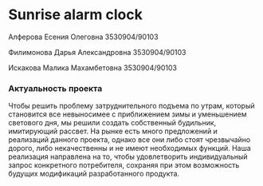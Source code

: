 # Sunrise alarm clock

Алферова Есения Олеговна 3530904/90103 

Филимонова Дарья Александровна 3530904/90103

Искакова Малика Махамбетовна 3530904/90103

### Актуальность проекта
Чтобы решить проблему затруднительного подъема по утрам, который становится все невыносимее с приближением зимы и уменьшением светового дня, мы решили создать собственный будильник, имитирующий рассвет. На рынке есть много предложений и реализаций данного проекта, однако все они либо стоят чрезвычайно дорого, либо некачественны и не имеют необходимых функций. Наша реализация направлена на то, чтобы удовлетворить индивидуальный запрос конкретного потребителя, сохраняя при этом возможность будущих модификаций разработанного продукта. 
